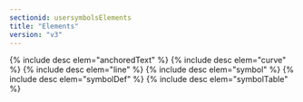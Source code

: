 ```yaml
---
sectionid: usersymbolsElements
title: "Elements"
version: "v3"
---
```




{% include desc elem="anchoredText" %}
{% include desc elem="curve" %}
{% include desc elem="line" %}
{% include desc elem="symbol" %}
{% include desc elem="symbolDef" %}
{% include desc elem="symbolTable" %}




